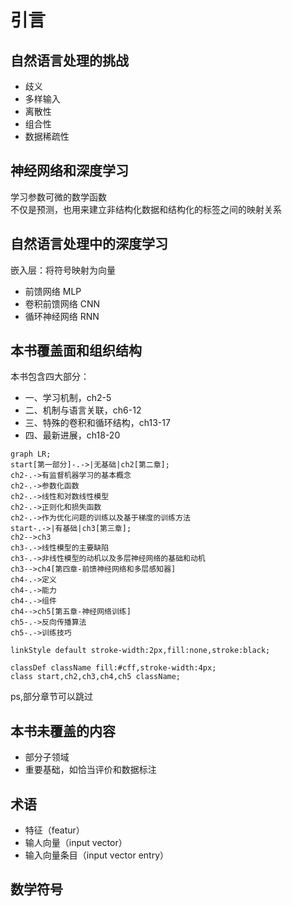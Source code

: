 # 引言
  
## 自然语言处理的挑战
  
- 歧义
- 多样输入
- 离散性
- 组合性
- 数据稀疏性

## 神经网络和深度学习

学习参数可微的数学函数  
不仅是预测，也用来建立非结构化数据和结构化的标签之间的映射关系

## 自然语言处理中的深度学习

嵌入层：将符号映射为向量

- 前馈网络 MLP
- 卷积前馈网络 CNN
- 循环神经网络 RNN

## 本书覆盖面和组织结构

本书包含四大部分：

- 一、学习机制，ch2-5
- 二、机制与语言关联，ch6-12
- 三、特殊的卷积和循环结构，ch13-17
- 四、最新进展，ch18-20

```mermaid
graph LR;
start[第一部分]-.->|无基础|ch2[第二章];
ch2-.->有监督机器学习的基本概念
ch2-.->参数化函数
ch2-.->线性和对数线性模型
ch2-.->正则化和损失函数
ch2-.->作为优化问题的训练以及基于梯度的训练方法
start-.->|有基础|ch3[第三章];
ch2-->ch3
ch3-.->线性模型的主要缺陷
ch3-.->非线性模型的动机以及多层神经网络的基础和动机
ch3-->ch4[第四章-前馈神经网络和多层感知器]
ch4-.->定义
ch4-.->能力
ch4-.->组件
ch4-->ch5[第五章-神经网络训练]
ch5-.->反向传播算法
ch5-.->训练技巧

linkStyle default stroke-width:2px,fill:none,stroke:black;

classDef className fill:#cff,stroke-width:4px;
class start,ch2,ch3,ch4,ch5 className;
```

ps,部分章节可以跳过

## 本书未覆盖的内容

- 部分子领域
- 重要基础，如恰当评价和数据标注

## 术语

- 特征（featur）
- 输人向量（input vector）
- 输入向量条目（input vector entry）

## 数学符号